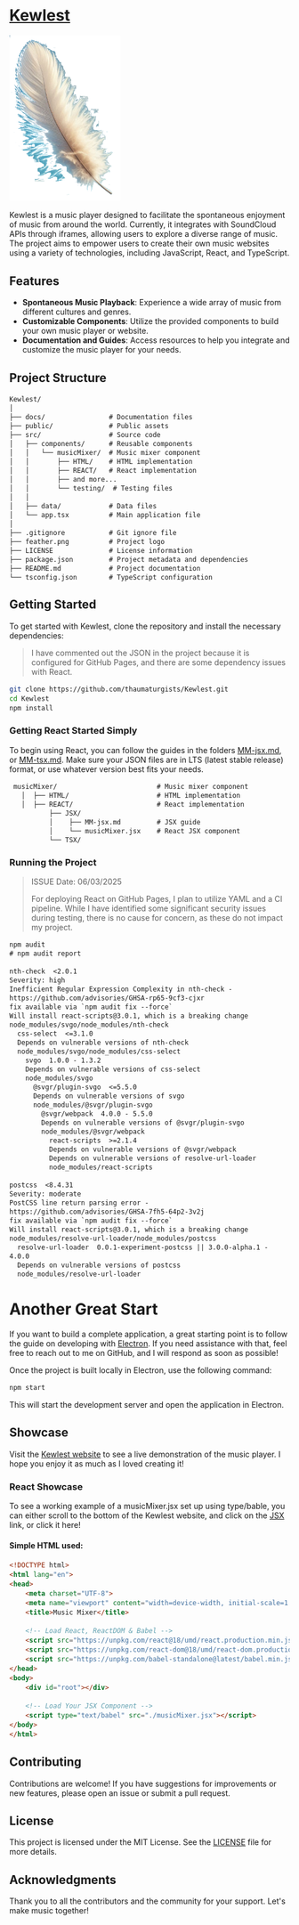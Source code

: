 # [Kewlest](https://thaumaturgists.github.io/Kewlest/)

<img src="feather.png" alt="Kewlest Logo" width="200"/>

Kewlest is a music player designed to facilitate the spontaneous enjoyment of music from around the world. Currently, it integrates with SoundCloud APIs through iframes, allowing users to explore a diverse range of music. The project aims to empower users to create their own music websites using a variety of technologies, including JavaScript, React, and TypeScript.

## Features

- **Spontaneous Music Playback**: Experience a wide array of music from different cultures and genres.
- **Customizable Components**: Utilize the provided components to build your own music player or website.
- **Documentation and Guides**: Access resources to help you integrate and customize the music player for your needs.

## Project Structure

```
Kewlest/
│
├── docs/                # Documentation files
├── public/              # Public assets
├── src/                 # Source code
│   ├── components/      # Reusable components
│   │   └── musicMixer/  # Music mixer component
│   │       ├── HTML/    # HTML implementation
│   │       ├── REACT/   # React implementation
│   │       ├── and more...
│   │       └── testing/  # Testing files
│   │
│   ├── data/            # Data files
│   └── app.tsx          # Main application file
│
├── .gitignore           # Git ignore file
├── feather.png          # Project logo
├── LICENSE              # License information
├── package.json         # Project metadata and dependencies
├── README.md            # Project documentation
└── tsconfig.json        # TypeScript configuration
```

## Getting Started

To get started with Kewlest, clone the repository and install the necessary dependencies:
> I have commented out the JSON in the project because it is configured for GitHub Pages, and there are some dependency issues with React.
```bash
git clone https://github.com/thaumaturgists/Kewlest.git
cd Kewlest
npm install
```
### Getting React Started Simply

To begin using React, you can follow the guides in the folders [MM-jsx.md](https://github.com/thaumaturgists/Kewlest/blob/main/src/components/MusicMixer/React/JSX/MM-jsx.md), or [MM-tsx.md](https://github.com/thaumaturgists/Kewlest/blob/main/src/components/MusicMixer/React/TSX/MM-tsx.md). Make sure your JSON files are in LTS (latest stable release) format, or use whatever version best fits your needs.
```
 musicMixer/                         # Music mixer component
   │  ├── HTML/                      # HTML implementation
   │  ├── REACT/                     # React implementation
          ├── JSX/
          │    ├── MM-jsx.md         # JSX guide
          │    └── musicMixer.jsx    # React JSX component
          └── TSX/
```

### Running the Project
> ISSUE Date: 06/03/2025
> 
> For deploying React on GitHub Pages, I plan to utilize YAML and a CI pipeline. While I have identified some significant security issues during testing, there is no cause for concern, as these do not impact my project.
```bah
npm audit
# npm audit report

nth-check  <2.0.1
Severity: high
Inefficient Regular Expression Complexity in nth-check - https://github.com/advisories/GHSA-rp65-9cf3-cjxr
fix available via `npm audit fix --force`
Will install react-scripts@3.0.1, which is a breaking change
node_modules/svgo/node_modules/nth-check
  css-select  <=3.1.0
  Depends on vulnerable versions of nth-check
  node_modules/svgo/node_modules/css-select
    svgo  1.0.0 - 1.3.2
    Depends on vulnerable versions of css-select
    node_modules/svgo
      @svgr/plugin-svgo  <=5.5.0
      Depends on vulnerable versions of svgo
      node_modules/@svgr/plugin-svgo
        @svgr/webpack  4.0.0 - 5.5.0
        Depends on vulnerable versions of @svgr/plugin-svgo
        node_modules/@svgr/webpack
          react-scripts  >=2.1.4
          Depends on vulnerable versions of @svgr/webpack
          Depends on vulnerable versions of resolve-url-loader
          node_modules/react-scripts

postcss  <8.4.31
Severity: moderate
PostCSS line return parsing error - https://github.com/advisories/GHSA-7fh5-64p2-3v2j
fix available via `npm audit fix --force`
Will install react-scripts@3.0.1, which is a breaking change
node_modules/resolve-url-loader/node_modules/postcss
  resolve-url-loader  0.0.1-experiment-postcss || 3.0.0-alpha.1 - 4.0.0
  Depends on vulnerable versions of postcss
  node_modules/resolve-url-loader
```
# Another Great Start

If you want to build a complete application, a great starting point is to follow the guide on developing with [Electron](https://www.electronjs.org/docs/latest/development/build-instructions-gn). If you need assistance with that, feel free to reach out to me on GitHub, and I will respond as soon as possible!

Once the project is built locally in Electron, use the following command:

```bash
npm start
```

This will start the development server and open the application in Electron.

## Showcase

Visit the [Kewlest website](https://thaumaturgists.github.io/Kewlest/) to see a live demonstration of the music player. I hope you enjoy it as much as I loved creating it!

### React Showcase

To see a working example of a musicMixer.jsx set up using type/bable, you can either scroll to the bottom of the Kewlest website, and click on the [JSX](https://thaumaturgists.github.io/Kewlest/jsx-example.html) link, or click it here!
#### Simple HTML used:
```html
<!DOCTYPE html>
<html lang="en">
<head>
    <meta charset="UTF-8">
    <meta name="viewport" content="width=device-width, initial-scale=1.0">
    <title>Music Mixer</title>
    
    <!-- Load React, ReactDOM & Babel -->
    <script src="https://unpkg.com/react@18/umd/react.production.min.js"></script>
    <script src="https://unpkg.com/react-dom@18/umd/react-dom.production.min.js"></script>
    <script src="https://unpkg.com/babel-standalone@latest/babel.min.js"></script>
</head>
<body>
    <div id="root"></div>

    <!-- Load Your JSX Component -->
    <script type="text/babel" src="./musicMixer.jsx"></script>
</body>
</html>
```

## Contributing

Contributions are welcome! If you have suggestions for improvements or new features, please open an issue or submit a pull request.

## License

This project is licensed under the MIT License. See the [LICENSE](LICENSE) file for more details.

## Acknowledgments

Thank you to all the contributors and the community for your support. Let's make music together!
